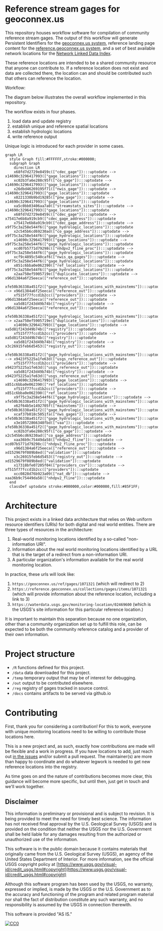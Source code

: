 # Reference stream gages for geoconnex.us

This repository houses workflow software for compilation of community reference stream gages. The output of this workflow will generate Persistent Identifiers for the [geoconnex.us system](https://github.com/internetofwater/geoconnex.us), reference landing page content for the [reference.geoconnex.us system](https://reference.geoconnex.us/), and a set of best available network locations for the [Network Linked Data Index](https://labs.waterdata.usgs.gov/about-nldi/index.html).

These reference locations are intended to be a shared community resource that anyone can contribute to. If a reference location does not exist and data are collected there, the location can and should be contributed such that others can reference the location.

Workflow:

The diagram below illustrates the overall workflow implemented in this repository.

The workflow exists in four phases. 

1. load data and update registry
1. establish unique and reference spatial locations
1. establish hydrologic locations
1. write reference output

Unique logic is introduced for each provider in some cases.

```mermaid
graph LR
  style Graph fill:#FFFFFF,stroke:#000000;
  subgraph Graph
    direction LR
    x68fd7d2729e8459c(["cdec_gage"]):::uptodate --> x14690c3296417993(["gage_locations"]):::uptodate
    xc02b3fa6e288c95f(["co_gage"]):::uptodate --> x14690c3296417993(["gage_locations"]):::uptodate
    x26dbd46269195f71(["nwis_gage"]):::uptodate --> x14690c3296417993(["gage_locations"]):::uptodate
    x8221330b9bd19285(["pnw_gage"]):::uptodate --> x14690c3296417993(["gage_locations"]):::uptodate
    xa5c0bb03406aa7a0(["streamstats_sites"]):::uptodate --> x14690c3296417993(["gage_locations"]):::uptodate
    x68fd7d2729e8459c(["cdec_gage"]):::uptodate --> x75417e6b8a919cb9(["cdec_gage_address"]):::uptodate
    x75417e6b8a919cb9(["cdec_gage_address"]):::uptodate --> x9f75c3a258e544f6(["gage_hydrologic_locations"]):::uptodate
    x2c545b6cd69230ad(["co_gage_address"]):::uptodate --> x9f75c3a258e544f6(["gage_hydrologic_locations"]):::uptodate
    x14690c3296417993(["gage_locations"]):::uptodate --> x9f75c3a258e544f6(["gage_hydrologic_locations"]):::uptodate
    xcd07b5771d79298c(["nhdpv2_fline_proc"]):::uptodate --> x9f75c3a258e544f6(["gage_hydrologic_locations"]):::uptodate
    xcf9c4895c540caf6(["nwis_qa_gages"]):::uptodate --> x9f75c3a258e544f6(["gage_hydrologic_locations"]):::uptodate
    x851c6bba0e062390(["ref_locations"]):::uptodate --> x9f75c3a258e544f6(["gage_hydrologic_locations"]):::uptodate
    x2aa750ef5905719e(["duplicate_locations"]):::uptodate --> x96d1384a6f25eeca(["reference_out"]):::uptodate
    xfe50b36338a451f2(["gage_hydrologic_locations_with_mainstems"]):::uptodate --> x96d1384a6f25eeca(["reference_out"]):::uptodate
    xf515f77fccd1b2cc(["providers"]):::uptodate --> x96d1384a6f25eeca(["reference_out"]):::uptodate
    xa5d81f243d49b74b(["registry"]):::uptodate --> x96d1384a6f25eeca(["reference_out"]):::uptodate
    xfe50b36338a451f2(["gage_hydrologic_locations_with_mainstems"]):::uptodate --> x2aa750ef5905719e(["duplicate_locations"]):::uptodate
    x14690c3296417993(["gage_locations"]):::uptodate --> xa5d81f243d49b74b(["registry"]):::uptodate
    xf515f77fccd1b2cc(["providers"]):::uptodate --> xa5d81f243d49b74b(["registry"]):::uptodate
    xa5d81f243d49b74b(["registry"]):::uptodate --> x3c26915feb6d5453(["registry_out"]):::uptodate
    xfe50b36338a451f2(["gage_hydrologic_locations_with_mainstems"]):::uptodate --> x9423f5225a1fe63d(["usgs_reference_out"]):::uptodate
    xf515f77fccd1b2cc(["providers"]):::uptodate --> x9423f5225a1fe63d(["usgs_reference_out"]):::uptodate
    xa5d81f243d49b74b(["registry"]):::uptodate --> x9423f5225a1fe63d(["usgs_reference_out"]):::uptodate
    x14690c3296417993(["gage_locations"]):::uptodate --> x851c6bba0e062390(["ref_locations"]):::uptodate
    xf515f77fccd1b2cc(["providers"]):::uptodate --> x851c6bba0e062390(["ref_locations"]):::uptodate
    x9f75c3a258e544f6(["gage_hydrologic_locations"]):::uptodate --> xfe50b36338a451f2(["gage_hydrologic_locations_with_mainstems"]):::uptodate
    x62f64b5e1492705f(["mainstems"]):::uptodate --> xfe50b36338a451f2(["gage_hydrologic_locations_with_mainstems"]):::uptodate
    xcaf37b018c5051fa(["nws_gages"]):::uptodate --> xfe50b36338a451f2(["gage_hydrologic_locations_with_mainstems"]):::uptodate
    x3e10572866348fbd(["vaa"]):::uptodate --> xfe50b36338a451f2(["gage_hydrologic_locations_with_mainstems"]):::uptodate
    xc02b3fa6e288c95f(["co_gage"]):::uptodate --> x2c545b6cd69230ad(["co_gage_address"]):::uptodate
    xaa36b9c75449da58(["nhdpv2_fline"]):::uptodate --> xcd07b5771d79298c(["nhdpv2_fline_proc"]):::uptodate
    x96d1384a6f25eeca(["reference_out"]):::uptodate --> xd1529679f089b8ed(["validation"]):::uptodate
    x3c26915feb6d5453(["registry_out"]):::uptodate --> xd1529679f089b8ed(["validation"]):::uptodate
    x17318bfe07205f04(["providers_csv"]):::uptodate --> xf515f77fccd1b2cc(["providers"]):::uptodate
    xcc0828d76b923a09(["nat_db"]):::uptodate --> xaa36b9c75449da58(["nhdpv2_fline"]):::uptodate
  end
  classDef uptodate stroke:#000000,color:#000000,fill:#85F1FF;
```

# Architecture

This project exists in a linked data architecture that relies on Web uniform resource identifiers (URIs) for both digital and real world entities. There are three types of resources in the architecture:
1. Real-world monitoring locations identified by a so-called "non-information URI".
1. Information about the real world monitoring locations identified by a URL that is the target of a redirect from a non-information URI.
1. A particular organization's information available for the real world monitoring location.

In practice, these urls will look like: 
1. `https://geoconnex.us/ref/gages/1071321` (which will redirect to 2)
1. `https://reference.geoconnex.us/collections/gages/items/1071321` (which will provide information about the reference location, including a link to 3)
1. `https://waterdata.usgs.gov/monitoring-location/02469600` (which is the USGS's site information for this particular reference location.)

It is important to maintain this separation because no one organization, other than a community organization set up to fulfill this role, can be expected to be both the community reference catalog and a provider of their own information.  

# Project structure

- `/R` functions defined for this project.
- `/data` data downloaded for this project.
- `/temp` temporary output that may be of interest for debugging.
- `/out` output to be contributed elsewhere. 
- `/reg` registry of gages tracked in source control.
- `/docs` contains artifacts to be served via github.io

# Contributing

First, thank you for considering a contribution! For this to work, everyone with unique monitoring locations need to be willing to contribute those locations here. 

This is a new project and, as such, exactly how contributions are made will be flexible and a work in progress. If you have locations to add, just reach out [in the issues](https://github.com/internetofwater/ref_gages/issues) and/or submit a pull request. The maintainer(s) are more than happy to coordinate and do whatever legwork is needed to get new reference locations into the registry.

As time goes on and the nature of contributions becomes more clear, this guidance will become more specific, but until then, just get in touch and we'll work together.

## Disclaimer

This information is preliminary or provisional and is subject to revision. It is being provided to meet the need for timely best science. The information has not received final approval by the U.S. Geological Survey (USGS) and is provided on the condition that neither the USGS nor the U.S. Government shall be held liable for any damages resulting from the authorized or unauthorized use of the information.

This software is in the public domain because it contains materials that originally came from the U.S. Geological Survey  (USGS), an agency of the United States Department of Interior. For more information, see the official USGS copyright policy at [https://www.usgs.gov/visual-id/credit_usgs.html#copyright](https://www.usgs.gov/visual-id/credit_usgs.html#copyright)

Although this software program has been used by the USGS, no warranty, expressed or implied, is made by the USGS or the U.S. Government as to the accuracy and functioning of the program and related program material nor shall the fact of distribution constitute any such warranty, and no responsibility is assumed by the USGS in connection therewith.

This software is provided "AS IS."

 [
    ![CC0](https://i.creativecommons.org/p/zero/1.0/88x31.png)
  ](https://creativecommons.org/publicdomain/zero/1.0/)
